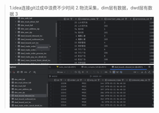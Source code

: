 >1.idea连接git过成中浪费不少时间
> 2.物流采集，dim层有数据，dwd层有数据
> 3 ![img.png](../imga/img.png)
> ![img_1.png](../imga/img_1.png)
> 